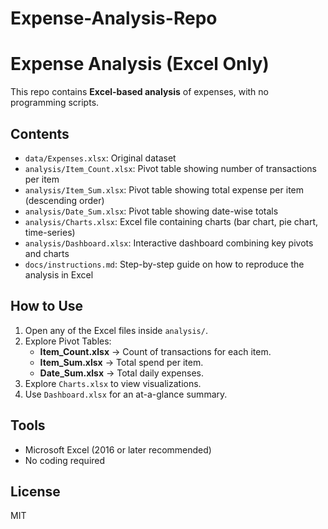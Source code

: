 # Expense-Analysis-Repo
# Expense Analysis (Excel Only)

This repo contains **Excel-based analysis** of expenses, with no programming scripts.

## Contents
- `data/Expenses.xlsx`: Original dataset
- `analysis/Item_Count.xlsx`: Pivot table showing number of transactions per item
- `analysis/Item_Sum.xlsx`: Pivot table showing total expense per item (descending order)
- `analysis/Date_Sum.xlsx`: Pivot table showing date-wise totals
- `analysis/Charts.xlsx`: Excel file containing charts (bar chart, pie chart, time-series)
- `analysis/Dashboard.xlsx`: Interactive dashboard combining key pivots and charts
- `docs/instructions.md`: Step-by-step guide on how to reproduce the analysis in Excel

## How to Use
1. Open any of the Excel files inside `analysis/`.
2. Explore Pivot Tables:
   - **Item_Count.xlsx** → Count of transactions for each item.
   - **Item_Sum.xlsx** → Total spend per item.
   - **Date_Sum.xlsx** → Total daily expenses.
3. Explore `Charts.xlsx` to view visualizations.
4. Use `Dashboard.xlsx` for an at-a-glance summary.

## Tools
- Microsoft Excel (2016 or later recommended)
- No coding required

## License
MIT
